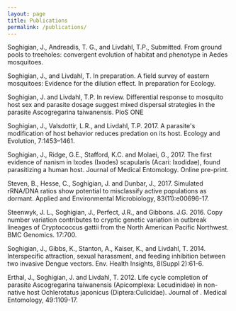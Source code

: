 ```yaml
---
layout: page
title: Publications
permalink: /publications/
---
```


Soghigian, J., Andreadis, T. G., and Livdahl, T.P., Submitted. From ground pools to treeholes: convergent evolution of habitat and phenotype in Aedes mosquitoes.

Soghigian, J., and Livdahl, T. In preparation.  A field survey of eastern mosquitoes: Evidence for the dilution effect.  In preparation for Ecology.

Soghigian, J. and Livdahl, T.P. In review. Differential response to mosquito host sex and parasite dosage suggest mixed dispersal strategies in the parasite Ascogregarina taiwanensis. PloS ONE

Soghigian, J., Valsdottir, L.R., and Livdahl, T.P. 2017. A parasite's modification of host behavior reduces predation on its host. Ecology and Evolution, 7:1453–1461. 

Soghigian, J., Ridge, G.E., Stafford, K.C. and Molaei, G., 2017. The first evidence of nanism in Ixodes (Ixodes) scapularis (Acari: Ixodidae), found parasitizing a human host. Journal of Medical Entomology. Online pre-print.

Steven, B., Hesse, C., Soghigian, J. and Dunbar, J., 2017. Simulated rRNA/DNA ratios show potential to misclassify active populations as dormant. Applied and Environmental Microbiology, 83(11):e00696-17.

Steenwyk, J. L., Soghigian, J., Perfect, J.R., and Gibbons. J.G. 2016. Copy number variation contributes to cryptic genetic variation in outbreak lineages of Cryptococcus gattii from the North American Pacific Northwest. BMC Genomics. 17:700. 

Soghigian, J., Gibbs, K., Stanton, A., Kaiser, K., and Livdahl, T. 2014. Interspecific attraction, sexual 
harassment, and feeding inhibition between two invasive Dengue vectors. Env. Health Insights, 8(Suppl 2):61-6.

Erthal, J., Soghigian, J. and Livdahl, T. 2012. Life cycle completion of parasite Ascogregarina taiwanensis (Apicomplexa: Lecudinidae) in non-native host Ochlerotatus japonicus (Diptera:Culicidae). Journal of . Medical Entomology, 49:1109-17.
